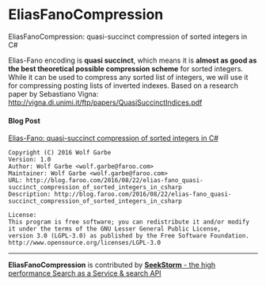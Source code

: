 EliasFanoCompression
====================

EliasFanoCompression: quasi-succinct compression of sorted integers in C#

Elias-Fano encoding is **quasi succinct**, which means it is **almost as good as the best theoretical possible compression scheme** for sorted integers. 
While it can be used to compress any sorted list of integers, we will use it for compressing posting lists of inverted indexes.
Based on a research paper by Sebastiano Vigna: http://vigna.di.unimi.it/ftp/papers/QuasiSuccinctIndices.pdf

#### Blog Post
[Elias-Fano: quasi-succinct compression of sorted integers in C#](https://medium.com/@wolfgarbe/elias-fano-quasi-succinct-compression-of-sorted-integers-in-c-89f92a8c9986)<br>

```
Copyright (C) 2016 Wolf Garbe
Version: 1.0
Author: Wolf Garbe <wolf.garbe@faroo.com>
Maintainer: Wolf Garbe <wolf.garbe@faroo.com>
URL: http://blog.faroo.com/2016/08/22/elias-fano_quasi-succinct_compression_of_sorted_integers_in_csharp
Description: http://blog.faroo.com/2016/08/22/elias-fano_quasi-succinct_compression_of_sorted_integers_in_csharp

License:
This program is free software; you can redistribute it and/or modify
it under the terms of the GNU Lesser General Public License, 
version 3.0 (LGPL-3.0) as published by the Free Software Foundation.
http://www.opensource.org/licenses/LGPL-3.0
```

---

**EliasFanoCompression** is contributed by [**SeekStorm** - the high performance Search as a Service & search API](https://seekstorm.com)

